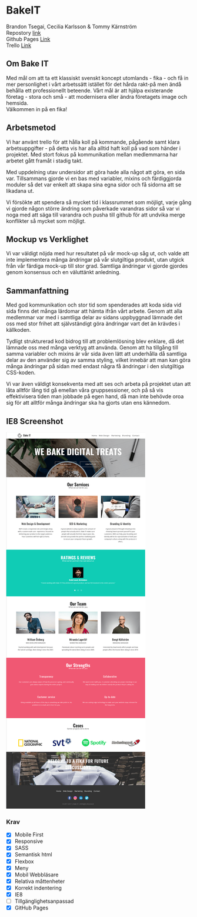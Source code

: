 # BakeIT
Brandon Tsegai, Cecilia Karlsson & Tommy Kärnström<br>
Repostory [link](https://github.com/tomkaar/BakeIT)<br>
Github Pages [Link](https://tomkaar.github.io/BakeIT/)<br>
Trello [Link](https://trello.com/b/I8tPOZPr/bakeit)


## Om Bake IT
Med mål om att ta ett klassiskt svenskt koncept utomlands - fika - och få in mer personlighet i vårt arbetssätt istället för det hårda rakt-på men ändå behålla ett professionellt beteende. Vårt mål är att hjälpa existerande företag - stora och små - att modernisera eller ändra företagets image och hemsida. <br>
Välkommen in på en fika!  

## Arbetsmetod
Vi har använt trello för att hålla koll på kommande, pågående samt klara arbetsuppgifter - på detta vis har alla alltid haft koll på vad som händer i projektet. Med stort fokus på kommunikation mellan medlemmarna har arbetet gått framåt i stadig takt.<br>

Med uppdelning utav undersidor att göra hade alla något att göra, en sida var. Tillsammans gjorde vi en bas med variabler, mixins och färdiggjorda moduler så det var enkelt att skapa sina egna sidor och få sidorna att se likadana ut. <br>

Vi försökte att spendera så mycket tid i klassrummet som möjligt, varje gång vi gjorde någon större ändring som påverkade varandras sidor så var vi noga med att säga till varandra och pusha till github för att undvika merge konflikter så mycket som möjligt.

## Mockup vs Verklighet
Vi var väldigt nöjda med hur resultatet på vår mock-up såg ut, och valde att inte implementera många ändringar på vår slutgiltiga produkt, utan utgick från vår färdiga mock-up till stor grad. Samtliga ändringar vi gjorde gjordes genom konsensus och en väluttänkt anledning.

## Sammanfattning
Med god kommunikation och stor tid som spenderades att koda sida vid sida finns det många lärdomar att hämta ifrån vårt arbete. Genom att alla medlemmar var med i samtliga delar av sidans uppbyggnad lämnade det oss med stor frihet att självständigt göra ändringar vart det än krävdes i källkoden. <br>

Tydligt strukturerad kod bidrog till att problemlösning blev enklare, då det lämnade oss med många verktyg att använda. Genom att ha tillgång till samma variabler och mixins är vår sida även lätt att underhålla då samtliga delar av den använder sig av samma styling, vilket innebär att man kan göra många ändringar på sidan med endast några få ändringar i den slutgiltiga CSS-koden.<br>

Vi var även väldigt konsekventa med att ses och arbeta på projektet utan att låta alltför lång tid gå emellan våra gruppsessioner, och på så vis effektivisera tiden man jobbade på egen hand, då man inte behövde oroa sig för att alltför många ändringar ska ha gjorts utan ens kännedom.

## IE8 Screenshot
![Bake IT IE8](./other/bakeitIE8.png)


### Krav
- [x] Mobile First
- [x] Responsive
- [x] SASS
- [x] Semantisk html
- [x] Flexbox
- [x] Meny
- [x] Mobil Webbläsare
- [x] Relativa måttenheter
- [x] Korrekt indentering
- [x] IE8
- [ ] Tillgänglighetsanpassad
- [x] GitHub Pages
